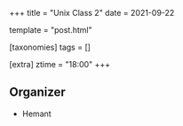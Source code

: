 +++
title = "Unix Class 2"
date = 2021-09-22

template = "post.html"

[taxonomies]
tags = []

[extra]
ztime = "18:00"
+++

<!-- more -->

## Organizer
* Hemant

